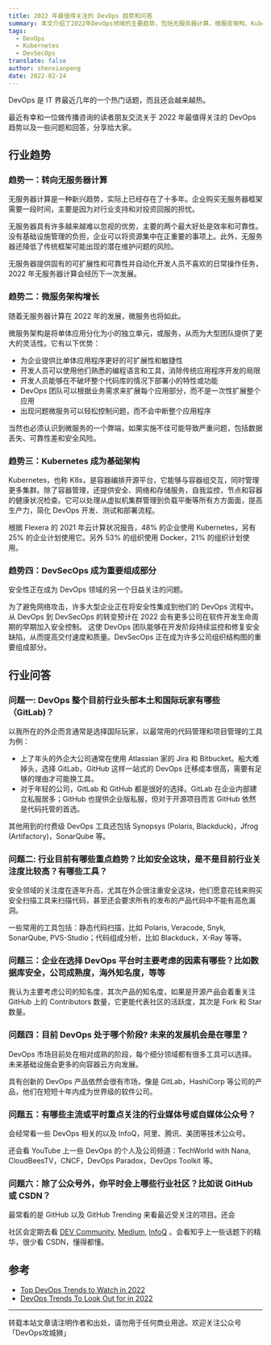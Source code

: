 ```yaml
---
title: 2022 年最值得关注的 DevOps 趋势和问答
summary: 本文介绍了2022年DevOps领域的主要趋势，包括无服务器计算、微服务架构、Kubernetes的普及以及DevSecOps的兴起，并回答了一些关于DevOps行业的问题。
tags:
  - DevOps
  - Kubernetes
  - DevSecOps
translate: false
author: shenxianpeng
date: 2022-02-24
---
```


DevOps 是 IT 界最近几年的一个热门话题，而且还会越来越热。

最近有幸和一位做传播咨询的读者朋友交流关于 2022 年最值得关注的 DevOps 趋势以及一些问题和回答，分享给大家。

## 行业趋势

### 趋势一：转向无服务器计算

无服务器计算是一种新兴趋势，实际上已经存在了十多年。企业购买无服务器框架需要一段时间，主要是因为对行业支持和对投资回报的担忧。

无服务器具有许多越来越难以忽视的优势，主要的两个最大好处是效率和可靠性。没有基础设施管理的负担，企业可以将资源集中在正重要的事项上。此外，无服务器还降低了传统框架可能出现的潜在维护问题的风险。

无服务器提供固有的可扩展性和可靠性并自动化开发人员不喜欢的日常操作任务，2022 年无服务器计算会经历下一次发展。

### 趋势二：微服务架构增长

随着无服务器计算在 2022 年的发展，微服务也将如此。

微服务架构是将单体应用分化为小的独立单元，或服务，从而为大型团队提供了更大的灵活性。它有以下优势：

* 为企业提供比单体应用程序更好的可扩展性和敏捷性
* 开发人员可以使用他们熟悉的编程语言和工具，消除传统应用程序开发的局限
* 开发人员能够在不破坏整个代码库的情况下部署小的特性或功能
* DevOps 团队可以根据业务需求来扩展每个应用部分，而不是一次性扩展整个应用
* 出现问题微服务可以轻松控制问题，而不会中断整个应用程序

当然也必须认识到微服务的一个弊端，如果实施不佳可能导致严重问题，包括数据丢失、可靠性差和安全风险。

### 趋势三：Kubernetes 成为基础架构



Kubernetes，也称 K8s，是容器编排开源平台，它能够与容器组交互，同时管理更多集群。除了容器管理，还提供安全、网络和存储服务，自我监控，节点和容器的健康状况检查。它可以处理从虚拟机集群管理到负载平衡等所有方方面面，提高生产力，简化 DevOps 开发、测试和部署流程。

根据 Flexera 的 2021 年云计算状况报告，48% 的企业使用 Kubernetes，另有 25% 的企业计划使用它。另外 53% 的组织使用 Docker，21% 的组织计划使用。

### 趋势四：DevSecOps 成为重要组成部分

安全性正在成为 DevOps 领域的另一个日益关注的问题。

为了避免网络攻击，许多大型企业正在将安全性集成到他们的 DevOps 流程中。从 DevOps 到 DevSecOps 的转变预计在 2022 会有更多公司在软件开发生命周期的早期加入安全控制。
这使 DevOps 团队能够在开发阶段持续监控和修复安全缺陷，从而提高交付速度和质量。DevSecOps 正在成为许多公司组织结构图的重要组成部分。

## 行业问答



### 问题一: DevOps 整个目前行业头部本土和国际玩家有哪些（GitLab)？

以我所在的外企而言通常是选择国际玩家，以最常用的代码管理和项目管理的工具为例：

* 上了年头的外企大公司通常在使用 Atlassian 家的 Jira 和 Bitbucket。船大难掉头，选择 GitLab，GitHub 这样一站式的 DevOps 迁移成本很高，需要有足够的理由才可能换工具。
* 对于年轻的公司，GitLab 和 GitHub 都是很好的选择。GitLab 在企业内部建立私服居多；GitHub 也提供企业版私服，但对于开源项目而言 GitHub 依然是代码托管的首选。

其他用到的付费级 DevOps 工具还包括 Synopsys (Polaris, Blackduck)，Jfrog (Artifactory)，SonarQube 等。

### 问题二: 行业目前有哪些重点趋势？比如安全这块，是不是目前行业关注度比较高？有哪些工具？

安全领域的关注度在逐年升高，尤其在外企很注重安全这块，他们愿意花钱来购买安全扫描工具来扫描代码，甚至还会要求所有的发布的产品代码中不能有高危漏洞。

一些常用的工具包括：静态代码扫描，比如 Polaris, Veracode, Snyk, SonarQube, PVS-Studio；代码组成分析，比如 Blackduck，X-Ray 等等。

### 问题三：企业在选择 DevOps 平台时主要考虑的因素有哪些？比如数据库安全，公司成熟度，海外知名度，等等

我认为主要考虑公司的知名度，其次产品的知名度，如果是开源产品会着重关注 GitHub 上的 Contributors 数量，它更能代表社区的活跃度，其次是 Fork 和 Star 数量。

### 问题四：目前 DevOps 处于哪个阶段? 未来的发展机会是在哪里？

DevOps 市场目前处在相对成熟的阶段，每个细分领域都有很多工具可以选择。未来基础设施会更多的向容器云方向发展。

具有创新的 DevOps 产品依然会很有市场，像是 GitLab，HashiCorp 等公司的产品，他们在短短十年内成为世界级的软件公司。

### 问题五：有哪些主流或平时重点关注的行业媒体号或自媒体公众号？

会经常看一些 DevOps 相关的以及 InfoQ，阿里、腾讯、美团等技术公众号。

还会看 YouTube 上一些 DevOps 的个人及公司频道：TechWorld with Nana, CloudBeesTV，CNCF，DevOps Paradox，DevOps Toolkit 等。

### 问题六：除了公众号外，你平时会上哪些行业社区？比如说 GitHub 或 CSDN？

最常看的是 GitHub 以及 GitHub Trending 来看最近受关注的项目。还会

社区会定期去看 [DEV Community](https://dev.to/), [Medium](https://medium.com), [InfoQ](https://www.infoq.cn/) 。会看知乎上一些话题下的精华，很少看 CSDN，懂得都懂。

## 参考

* [Top DevOps Trends to Watch in 2022](https://www.itbusinessedge.com/development/devops-trends-2022/)
* [DevOps Trends To Look Out for in 2022](https://blog.qasource.com/devops-trends-to-look-out-for-in-2022)

---

转载本站文章请注明作者和出处，请勿用于任何商业用途。欢迎关注公众号「DevOps攻城狮」
